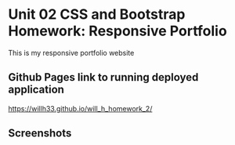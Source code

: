# Unit 02 CSS and Bootstrap Homework: Responsive Portfolio

This is my responsive portfolio website


## Github Pages link to running deployed application
https://willh33.github.io/will_h_homework_2/

## Screenshots

